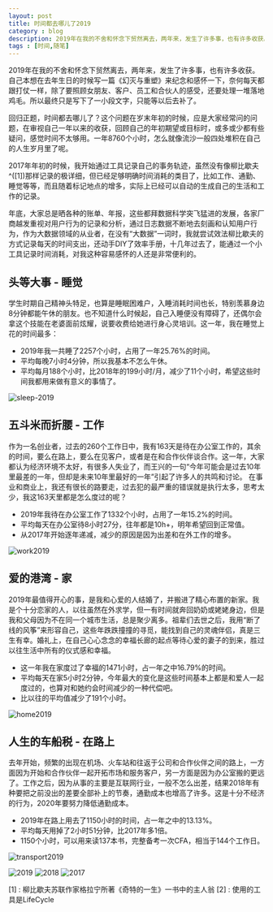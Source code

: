 ```yaml
---
layout: post
title: 时间都去哪儿了2019
category : blog
description: 2019年在我的不舍和怀念下贸然离去，两年来，发生了许多事，也有许多收获。自己本想在去年生日的时候写一篇《幻灭与重塑》来纪念和感怀一下，奈何每天都跟打仗一样，除了要照顾女朋友、客户、员工和合伙人的感受，还要处理一堆落地鸡毛。所以最终只是写下了一小段文字，只能等以后去补了。
tags : [时间,随笔]
---
```


2019年在我的不舍和怀念下贸然离去，两年来，发生了许多事，也有许多收获。自己本想在去年生日的时候写一篇《幻灭与重塑》来纪念和感怀一下，奈何每天都跟打仗一样，除了要照顾女朋友、客户、员工和合伙人的感受，还要处理一堆落地鸡毛。所以最终只是写下了一小段文字，只能等以后去补了。

回归正题，时间都去哪儿了？这个问题在岁末年初的时候，应是大家经常问的问题，在审视自己一年以来的收获，回顾自己的年初期望或目标时，或多或少都有些疑问，感觉时间不太够用。一年8760个小时，怎么就像流沙一般四处堆积在自己的人生岁月里了呢。

2017年年初的时候，我开始通过工具记录自己的事务轨迹，虽然没有像柳比歇夫^([1])那样记录的极详细，但已经足够明确时间消耗的类目了，比如工作、通勤、睡觉等等，而且随着标记地点的增多，实际上已经可以自动的生成自己的生活和工作的记录。

年底，大家总是晒各种的账单、年报，这些都拜数据科学突飞猛进的发展，各家厂商越发重视对用户行为的记录和分析，通过日志数据不断地去刻画和认知用户行为，作为大数据领域的从业者，在没有“大数据”一词时，我就尝试效法柳比歇夫的方式记录每天的时间支出，还动手DIY了效率手册，十几年过去了，能通过一个小工具记录时间消耗，对我这种容易感怀的人还是非常便利的。

## 头等大事 - 睡觉

学生时期自己精神头特足，也算是睡眠困难户，入睡消耗时间也长，特别羡慕身边8分钟都能午休的朋友。也不知道什么时候起，自己入睡便没有障碍了，还偶尔会拿这个技能在老婆面前炫耀，说要收费给她进行身心灵培训。这一年，我在睡觉上花的时间最多：

* 2019年我一共睡了2257个小时，占用了一年25.76%的时间。
* 平均每晚7小时4分钟，所以我基本不怎么午休。
* 平均每月188个小时，比2018年的199小时/月，减少了11个小时，希望这些时间我都用来做有意义的事情了。

![sleep-2019](assets/images/post/2020/sleep2019.jpeg)

 
## 五斗米而折腰 - 工作

作为一名创业者，过去的260个工作日中，我有163天是待在办公室工作的，其余的时间，要么在路上，要么在见客户，或者是在和合作伙伴谈合作。这一年，大家都认为经济环境不太好，有很多人失业了，而王兴的一句“今年可能会是过去10年里最差的一年，但却是未来10年里最好的一年”引起了许多人的共鸣和讨论。
在事业和商业上，我还有很长的路要走，过去犯的最严重的错误就是执行太多，思考太少，我这163天里都是怎么度过的呢？

* 2019年我待在办公室工作了1332个小时，占用了一年15.2%的时间。
* 平均每天在办公室待8小时27分，往年都是10h+，明年希望回到正常值。
* 从2017年开始逐年递减，减少的原因是因为出差和在外工作的增多。

![work2019](assets/images/post/2020/work2019.jpeg)

## 爱的港湾 - 家

2019年最值得开心的事，是我和心爱的人结婚了，并搬进了精心布置的新家。我是个十分恋家的人，以往虽然在外求学，但一有时间就奔回奶奶或姥姥身边，但是我和父母因为不在同一个城市生活，总是聚少离多。祖辈们去世之后，我用“断了线的风筝”来形容自己，这些年跌跌撞撞的寻觅，能找到自己的灵魂伴侣，真是三生有幸。婚礼上，在自己心心念念的幸福长廊的起点等待心爱的妻子的到来，胜过以往生活中所有的仪式感和幸福。

* 这一年我在家度过了幸福的1471小时，占一年之中16.79%的时间。
* 平均每天在家5小时2分钟，今年最大的变化是这些时间基本上都是和爱人一起度过的，也算对和她约会时间减少的一种代偿吧。
* 比以往的平均值减少了191个小时。

![home2019](assets/images/post/2020/home2019.jpeg)

## 人生的车船税 - 在路上

去年开始，频繁的出现在机场、火车站和往返于公司和合作伙伴之间的路上，一方面因为开始和合作伙伴一起开拓市场和服务客户，另一方面是因为办公室搬的更远了。工作之后，因为从事的主要是互联网行业，一般不怎么出差，结果2018年有种要把之前没出的差要全部补上的节奏，通勤成本也增高了许多。这是十分不经济的行为，2020年要努力降低通勤成本。

* 2019年在路上用去了1150小时的时间，占一年之中的13.13%。
* 平均每天用掉了2小时51分钟，比2017年多1倍。
* 1150个小时，可以用来读137本书，完整备考一次CFA，相当于144个工作日。


![transport2019](assets/images/post/2020/transport2019.jpeg)


![2019](assets/images/post/2020/2019.jpeg)
![2018](assets/images/post/2020/2018.jpeg)
![2017](assets/images/post/2020/2017.jpeg)



[1] : 柳比歇夫苏联作家格拉宁所著《奇特的一生》一书中的主人翁
[2] : 使用的工具是LifeCycle

















